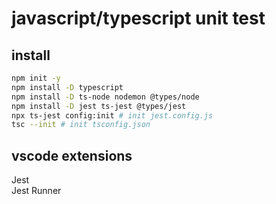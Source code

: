 # javascript/typescript unit test

## install

```bash
npm init -y
npm install -D typescript
npm install -D ts-node nodemon @types/node
npm install -D jest ts-jest @types/jest
npx ts-jest config:init # init jest.config.js
tsc --init # init tsconfig.json
```

## vscode extensions

Jest  
Jest Runner
